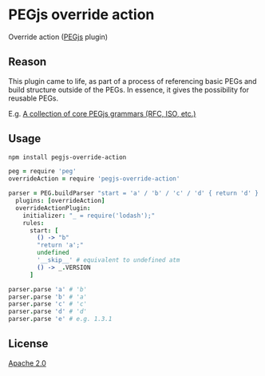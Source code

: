 # PEGjs override action

Override action ([PEGjs](https://github.com/dmajda/pegjs) plugin)


## Reason

This plugin came to life, as part of a process of referencing basic PEGs and build structure outside of the PEGs. In essence, it gives the possibility for reusable PEGs.

E.g. [A collection of core PEGjs grammars (RFC, ISO, etc.)](https://github.com/andreineculau/core-pegjs)


## Usage

```bash
npm install pegjs-override-action
```

```coffee
peg = require 'peg'
overrideAction = require 'pegjs-override-action'

parser = PEG.buildParser "start = 'a' / 'b' / 'c' / 'd' { return 'd' } / 'e'",
  plugins: [overrideAction]
  overrideActionPlugin:
    initializer: "_ = require('lodash');"
    rules:
      start: [
        () -> "b"
        "return 'a';"
        undefined
        '__skip__' # equivalent to undefined atm
        () -> _.VERSION
      ]

parser.parse 'a' # 'b'
parser.parse 'b' # 'a'
parser.parse 'c' # 'c'
parser.parse 'd' # 'd'
parser.parse 'e' # e.g. 1.3.1
```


## License

[Apache 2.0](LICENSE)
